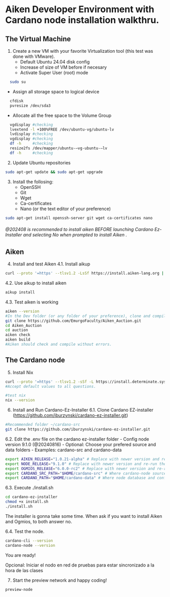 # Aiken Developer Environment with Cardano node installation walkthru.

## The Virtual Machine

1. Create a new VM with your favorite Virtualization tool (this test was done with VMware).
   - Default Ubuntu 24.04 disk config
   - Increase of size of VM before if necesary
   -  Activate Super User (root) mode
```bash
  sudo su
```
   - Assign all storage space to logical device
```bash
  cfdisk
  pvresize /dev/sda3
```
   - Allocate all the free space to the Volume Group
```bash
  vgdisplay #checking
  lvextend -l +100%FREE /dev/ubuntu-vg/ubuntu-lv
  lvdisplay #checking
  vgdisplay #checking
  df -h     #checking
  resize2fs /dev/mapper/ubuntu-–vg-ubuntu-–lv
  df -h     #checking
```
2. Update Ubuntu repositories
```bash
sudo apt-get update && sudo apt-get upgrade
```

3. Install the follosing:
   - OpenSSH
   - Git
   - Wget
   - Ca-certificates
   - Nano (or the text editor of your preference)
```bash
sudo apt-get install openssh-server git wget ca-certificates nano
```
###### @202408 is recommended to install aiken BEFORE launching Cardano Ez-Installer and selecting No when prompted to install Aiken .

## Aiken
  
4. Install and test Aiken
   4.1. Install aikup
```bash
curl --proto '=https' --tlsv1.2 -LsSf https://install.aiken-lang.org | sh
```

  4.2. Use aikup to install aiken
```bash
aikup install
```   

  4.3. Test aiken is working
```bash
aiken --version
#In the Dev folder (or any folder of your preference), clone and compile the example code (Auction contract).
git clone https://github.com/EmurgoFaculty/Aiken_Auction.git
cd Aiken_Auction
cd auction
aiken check
aiken build
#Aiken should check and compile without errors. 
```

## The Cardano node

5. Install Nix
```bash
curl --proto '=https' --tlsv1.2 -sSf -L https://install.determinate.systems/nix | sh -s -- install
#Accept default values to all questions.

#test nix
nix --version
```

6. Install and Run Cardano-Ez-Installer
  6.1. Clone Cardano EZ-installer (https://github.com/iburzynski/cardano-ez-installer.git)
```bash
#Recommended folder ~/cardano-src
git clone https://github.com/iburzynski/cardano-ez-installer.git
```

  6.2. Edit the .env file on the cardano ez-installer folder
    - Config node version 9.1.0 (@20240816)
    - Optional: Choose your prefered source and data folders
    - Examples: cardano-src and cardano-data
```bash
export AIKEN_RELEASE="1.0.21-alpha" # Replace with newer version and re-run the script to update your installation
export NODE_RELEASE="9.1.0" # Replace with newer version and re-run the script to update your installation
export OGMIOS_RELEASE="6.0.0-rc2" # Replace with newer version and re-run the script to update your installation
export CARDANO_SRC_PATH="$HOME/cardano-src" # Where cardano-node source files will be saved
export CARDANO_PATH="$HOME/cardano-data" # Where node database and config files will be saved
```  

  6.3. Execute ./install.sh
```bash
cd cardano-ez-installer
chmod +x install.sh
./install.sh
```
  The installer is gonna take some time.
  When ask if you want to install Aiken and Ogmios, to both answer no.

  6.4. Test the node. 
```bash
cardano-cli --version
cardano-node --version
```

You are ready!

Opcional:  Iniciar el nodo en red de pruebas para estar sincronizado a la hora de las clases

7. Start the preview network and happy coding!
```bash
preview-node
```
